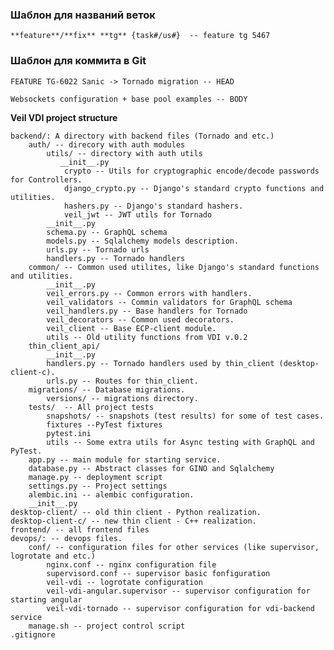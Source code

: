 ### Шаблон для названий веток

    **feature**/**fix** **tg** {task#/us#}  -- feature tg 5467
    
### Шаблон для коммита в Git

    FEATURE TG-6022 Sanic -> Tornado migration -- HEAD
    
    Websockets configuration + base pool examples -- BODY

**Veil VDI project structure**

    backend/: A directory with backend files (Tornado and etc.)
        auth/ -- direcory with auth modules
            utils/ -- directory with auth utils
               __init__.py
                crypto -- Utils for cryptographic encode/decode passwords for Controllers.
                django_crypto.py -- Django's standard crypto functions and utilities.
                hashers.py -- Django's standard hashers.
                veil_jwt -- JWT utils for Tornado                        
            __init__.py
            schema.py -- GraphQL schema
            models.py -- Sqlalchemy models description.
            urls.py -- Tornado urls
            handlers.py -- Tornado handlers
        common/ -- Common used utilites, like Django's standard functions and utilities.
            __init__.py
            veil_errors.py -- Common errors with handlers.
            veil_validators -- Commin validators for GraphQL schema
            veil_handlers.py -- Base handlers for Tornado 
            veil_decorators -- Common used decorators.
            veil_client -- Base ECP-client module.
            utils -- Old utility functions from VDI v.0.2
        thin_client_api/
            __init__.py
            handlers.py -- Tornado handlers used by thin_client (desktop-client-c).
            urls.py -- Routes for thin_client.
        migrations/ -- Database migrations.
            versions/ -- migrations directory. 
        tests/  -- All project tests
            snapshots/ -- snapshots (test results) for some of test cases.
            fixtures --PyTest fixtures
            pytest.ini
            utils -- Some extra utils for Async testing with GraphQL and PyTest. 
        app.py -- main module for starting service.
        database.py -- Abstract classes for GINO and Sqlalchemy
        manage.py -- deployment script
        settings.py -- Project settings
        alembic.ini -- alembic configuration.
        __init__.py
    desktop-client/ -- old thin client - Python realization.
    desktop-client-c/ -- new thin client - C++ realization.
    frontend/ -- all frontend files
    devops/: -- devops files.
        conf/ -- configuration files for other services (like supervisor, logrotate and etc.)
            nginx.conf -- nginx configuration file
            supervisord.conf -- supervisor basic fonfiguration
            veil-vdi -- logrotate configuration
            veil-vdi-angular.supervisor -- supervisor configuration for starting angular
            veil-vdi-tornado -- supervisor configuration for vdi-backend service
        manage.sh -- project control script
    .gitignore
